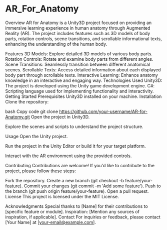 # AR_For_Anatomy
Overview
AR for Anatomy is a Unity3D project focused on providing an immersive learning experience in human anatomy through Augmented Reality (AR). The project includes features such as 3D models of body parts, rotation controls, scene transitions, and scrollable informational texts, enhancing the understanding of the human body.

Features
3D Models: Explore detailed 3D models of various body parts.
Rotation Controls: Rotate and examine body parts from different angles.
Scene Transitions: Seamlessly transition between different anatomical scenes.
Scrollable Texts: Access detailed information about each displayed body part through scrollable texts.
Interactive Learning: Enhance anatomy knowledge in an interactive and engaging way.
Technologies Used
Unity3D: The project is developed using the Unity game development engine.
C#: Scripting language used for implementing functionality and interactivity.
Getting Started
Prerequisites
Unity3D installed on your machine.
Installation
Clone the repository:

bash
Copy code
git clone https://github.com/your-username/AR-for-Anatomy.git
Open the project in Unity3D.

Explore the scenes and scripts to understand the project structure.

Usage
Open the Unity project.

Run the project in the Unity Editor or build it for your target platform.

Interact with the AR environment using the provided controls.

Contributing
Contributions are welcome! If you'd like to contribute to the project, please follow these steps:

Fork the repository.
Create a new branch (git checkout -b feature/your-feature).
Commit your changes (git commit -m 'Add some feature').
Push to the branch (git push origin feature/your-feature).
Open a pull request.
License
This project is licensed under the MIT License.

Acknowledgments
Special thanks to [Name] for their contributions to [specific feature or module].
Inspiration: [Mention any sources of inspiration, if applicable].
Contact
For inquiries or feedback, please contact [Your Name] at [your-email@example.com].

